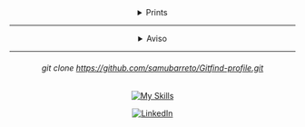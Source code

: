 <div align="center">

<details>
  <summary>
    Prints
  </summary>

  ![image](https://github.com/samubarreto/Gitfind-profile/assets/70921394/819b1d39-d1ea-4daf-b5de-007d4519fdc4)

  ![image](https://github.com/samubarreto/Gitfind-profile/assets/70921394/19969313-bb38-4025-9dec-4512edb30a90)

  ![image](https://github.com/samubarreto/Gitfind-profile/assets/70921394/3f074bc0-2df2-4bb4-8037-ad6fc2f66e9b)

  ![image](https://github.com/samubarreto/Gitfind-profile/assets/70921394/97ac86cd-6b11-44d8-ad6c-ae61adf00aea)
  
</details>

---

<details>
  <summary>
    Aviso
  </summary>

###### Gere um token de api privado [aqui](https://github.com/settings/tokens)

###### Vá para src\services\api.js e cole o TOKEN gerado na variável TOKEN, por gentileza

###### O Github limita o uso da api sem token para 60 requests por hora, com o token você fica à vontade
</details>

---

###### git clone https://github.com/samubarreto/Gitfind-profile.git

[![My Skills](https://skillicons.dev/icons?i=html,css,js,react)](https://www.linkedin.com/in/samubrreto/)
  
[![LinkedIn](https://img.shields.io/badge/linkedin-%230077B5.svg?style=for-the-badge&logo=linkedin&logoColor=white)](https://www.linkedin.com/in/samubrreto/)

</div>
